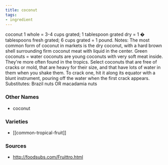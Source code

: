 ```yaml
---
title: coconut
tags:
- ingredient
---
```

coconut 1 whole = 3-4 cups grated; 1 tablespoon grated dry = 1 � tablespoons fresh grated; 6 cups grated = 1 pound. Notes: The most common form of coconut in markets is the dry coconut, with a hard brown shell surrounding firm coconut meat with liquid in the center. Green coconuts = water coconuts are young coconuts with very soft meat inside. They're more often found in the tropics. Select coconuts that are free of cracks or mold, that are heavy for their size, and that have lots of water in them when you shake them. To crack one, hit it along its equator with a blunt instrument, pouring off the water when the first crack appears. Substitutes: Brazil nuts OR macadamia nuts

### Other Names

* coconut

### Varieties

* [[common-tropical-fruit]]

### Sources
* http://foodsubs.com/Fruittro.html
